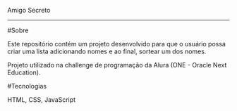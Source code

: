 Amigo Secreto
******************

#Sobre

Este repositório contém um projeto desenvolvido para que o usuário possa criar uma lista adicionando nomes e ao final, sortear um dos nomes.

Projeto utilizado na challenge de programação da Alura (ONE - Oracle Next Education).

#Tecnologias

HTML, CSS, JavaScript
